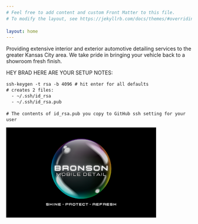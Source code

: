 ```yaml
---
# Feel free to add content and custom Front Matter to this file.
# To modify the layout, see https://jekyllrb.com/docs/themes/#overriding-theme-defaults

layout: home
---
```

Providing extensive interior and exterior automotive detailing services to the greater Kansas City area.  We take pride in bringing your vehicle back to a showroom fresh finish.

HEY BRAD HERE ARE YOUR SETUP NOTES:
```
ssh-keygen -t rsa -b 4096 # hit enter for all defaults
# creates 2 files:
  - ~/.ssh/id_rsa
  - ~/.ssh/id_rsa.pub

# The contents of id_rsa.pub you copy to GitHub ssh setting for your user
```

![Bronson Mobile Detailing](/assets/images/bronson-mobile-detailing.jpeg)
